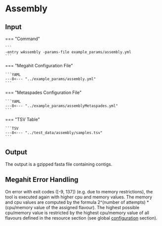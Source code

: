 # Assembly

## Input

=== "Command"

    ```
    -entry wAssembly -params-file example_params/assembly.yml
    ```

=== "Megahit Configuration File"

    ```YAML
    ---8<--- "../example_params/assembly.yml"
    ```

=== "Metaspades Configuration File"

    ```YAML
    ---8<--- "../example_params/assemblyMetaspades.yml"
    ```

=== "TSV Table"

    ```TSV
    ---8<--- "../test_data/assembly/samples.tsv"
    ```
 
## Output

The output is a gzipped fasta file containing contigs.

## Megahit Error Handling

On error with exit codes ([-9, 137]) (e.g. due to memory restrictions), the tool is executed again with higher cpu and memory values.
The memory and cpu values are computed by the formula 2^(number of attempts) * (cpu/memory value of the assigned flavour).
The highest possible cpu/memory value is restricted by the highest cpu/memory value of all flavours defined in the resource section 
(see global [configuration](../pipeline_configuration.md) section). 

